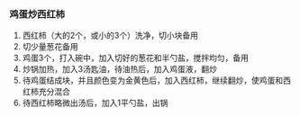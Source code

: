 ### 鸡蛋炒西红柿
1. 西红柿（大的2个，或小的3个）洗净，切小块备用
2. 切少量葱花备用
3. 鸡蛋3个，打入碗中，加入切好的葱花和半勺盐，搅拌均匀，备用
4. 炒锅加热，加入3汤匙油，待油热后，加入鸡蛋液，翻炒
5. 待鸡蛋结成块，并且颜色变为金黄色后，加入西红柿，继续翻炒，使鸡蛋和西红柿充分混合
6. 待西红柿略微出汤后，加入1平勺盐，出锅
